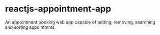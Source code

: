 # reactjs-appointment-app
An appointment booking web app capable of  adding, removing, searching and sorting appointmnts.
